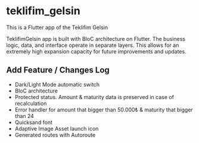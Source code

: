 # teklifim_gelsin

This is a Flutter app of the Teklifim Gelsin

TeklifimGelsin app is built with BloC architecture on Flutter. The business logic, data, and interface operate in separate layers. This allows for an extremely high expansion capacity for future improvements and updates.

## Add Feature / Changes Log
- Dark/Light Mode automatic switch
- BloC architecture
- Protected status. Amount & maturity data is preserved in case of recalculation
- Error handler for amount that bigger than 50.000₺ & maturity that bigger than 24
- Quicksand font
- Adaptive Image Asset launch icon
- Generated routes with Autoroute
